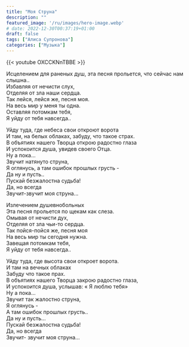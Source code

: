 ```yaml
---
title: "Моя Струна"
description: ""
featured_image: '/ru/images/hero-image.webp'
# date: 2022-12-30T00:37:19+01:00
draft: false
tags: ["Алиса Супронова"]
categories: ["Музыка"]
---
```


{{< youtube OXCCKNnTBBE >}}

Исцелением для раненых душ, эта песня прольется, что сейчас нам слышна..  
Избавляя от нечисти слух,  
Отделяя от зла наши сердца.  
Так лейся, лейся же, песня моя.  
На весь мир у меня ты одна.  
Оставляя потомкам тебя,  
Я уйду от тебя навсегда..

Уйду туда, где небеса свои откроют ворота  
И там, на белых облаках, забуду, что такое страх.  
В объятиях нашего Творца открою радостно глаза  
И успокоится душа, увидев своего Отца.  
Ну а пока…  
Звучит натянуто струна,  
Я оглянусь, а там ошибок прошлых грусть -  
Да ну и пусть..  
Пускай безжалостна судьба!  
Да, но всегда  
Звучит-звучит моя струна...

Излечением душевнобольных  
Эта песня прольется по щекам как слеза.  
Омывая от нечисти дух,  
Отделяя от зла чьи-то сердца.  
Так пойся-пойся же, песня моя  
На весь мир ты сегодня нужна.  
Завещая потомкам тебя,  
Я уйду от тебя навсегда..

Уйду туда, где высота свои откроет ворота.  
И там на вечных облаках  
Забуду что такое прах.  
В объятиях нашего Творца закрою радостно глаза,  
И успокоится душа, услышав: « Я люблю тебя»  
Ну а пока…  
Звучит так жалостно струна,  
Я оглянусь -  
А там ошибок прошлых грусть..  
Да ну и пусть…  
Пускай безжалостна судьба!  
Да, но всегда  
Звучит- звучит моя струна...
